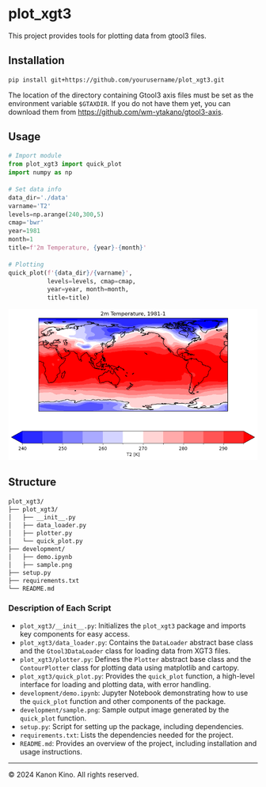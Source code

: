 # plot_xgt3

This project provides tools for plotting data from gtool3 files.

## Installation

```bash
pip install git+https://github.com/yourusername/plot_xgt3.git
```

The location of the directory containing Gtool3 axis files must be set as the environment variable `$GTAXDIR`. If you do not have them yet, you can download them from https://github.com/wm-ytakano/gtool3-axis.

## Usage

```Python
# Import module
from plot_xgt3 import quick_plot
import numpy as np

# Set data info
data_dir='./data'
varname='T2'
levels=np.arange(240,300,5)
cmap='bwr'
year=1981
month=1
title=f'2m Temperature, {year}-{month}'

# Plotting
quick_plot(f'{data_dir}/{varname}', 
           levels=levels, cmap=cmap,
           year=year, month=month,
           title=title)
```

![](development/sample.png)


## Structure

```
plot_xgt3/
├── plot_xgt3/
│   ├── __init__.py
│   ├── data_loader.py  
│   ├── plotter.py      
│   └── quick_plot.py   
├── development/
│   ├── demo.ipynb
│   ├── sample.png
├── setup.py
├── requirements.txt
└── README.md
```

### Description of Each Script

- `plot_xgt3/__init__.py`: Initializes the `plot_xgt3` package and imports key components for easy access.
- `plot_xgt3/data_loader.py`: Contains the `DataLoader` abstract base class and the `Gtool3DataLoader` class for loading data from XGT3 files.
- `plot_xgt3/plotter.py`: Defines the `Plotter` abstract base class and the `ContourPlotter` class for plotting data using matplotlib and cartopy.
- `plot_xgt3/quick_plot.py`: Provides the `quick_plot` function, a high-level interface for loading and plotting data, with error handling.
- `development/demo.ipynb`: Jupyter Notebook demonstrating how to use the `quick_plot` function and other components of the package.
- `development/sample.png`: Sample output image generated by the `quick_plot` function.
- `setup.py`: Script for setting up the package, including dependencies.
- `requirements.txt`: Lists the dependencies needed for the project.
- `README.md`: Provides an overview of the project, including installation and usage instructions.


---
© 2024 Kanon Kino. All rights reserved.